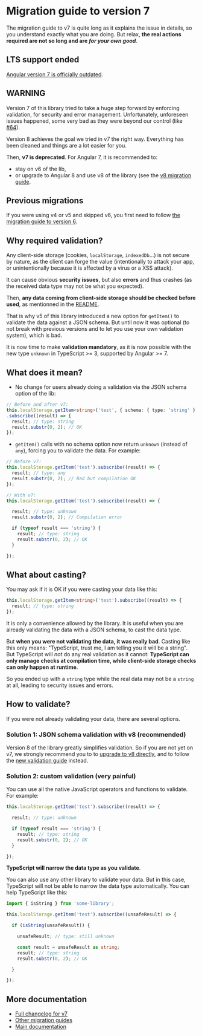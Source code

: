 # Migration guide to version 7

The migration guide to v7 is quite long as it explains the issue in details, so you understand exactly what you are doing. But relax, **the real actions required are not so long and are *for your own good***.

## LTS support ended

[Angular version 7 is officially outdated](https://angular.io/guide/releases).

## WARNING

Version 7 of this library tried to take a huge step forward by enforcing validation, for security and error management. Unfortunately, unforeseen issues happened, some very bad as they were beyond our control
(like [#64](https://github.com/cyrilletuzi/angular-async-local-storage/issues/64)).

Version 8 achieves the goal we tried in v7 the right way. Everything has been cleaned and things are a lot easier for you.

Then, **v7 is deprecated**. For Angular 7, it is recommended to:
- stay on v6 of the lib,
- or upgrade to Angular 8 and use v8 of the library (see the [v8 migration guide](./MIGRATION_TO_V8.md).

## Previous migrations

If you were using v4 or v5 and skipped v6, you first need to follow [the migration guide to version 6](./MIGRATION_TO_V6.md).

## Why required validation?

Any client-side storage (cookies, `localStorage`, `indexedDb`...) is not secure by nature, as the client can forge the value (intentionally to attack your app, or unintentionally because it is affected by a virus or a XSS attack).

It can cause obvious **security issues**, but also **errors** and thus crashes (as the received data type may not be what you expected).

Then, **any data coming from client-side storage should be checked before used**, as mentionned in the [README](../README.md).

That is why v5 of this library introduced a new option for `getItem()` to validate the data against a JSON schema. But until now it was optional (to not break with previous versions and to let you use your own validation system), which is bad.

It is now time to make **validation mandatory**, as it is now possible with the new type `unknown` in TypeScript >= 3, supported by Angular >= 7.

## What does it mean?

- No change for users already doing a validation via the JSON schema option of the lib:

```typescript
// Before and after v7:
this.localStorage.getItem<string>('test', { schema: { type: 'string' } })
.subscribe((result) => {
  result; // type: string
  result.substr(0, 2); // OK
});
```

- `getItem()` calls with no schema option now return `unknown` (instead of `any`), forcing you to validate the data. For example:

```typescript
// Before v7:
this.localStorage.getItem('test').subscribe((result) => {
  result; // type: any
  result.substr(0, 2); // Bad but compilation OK
});

// With v7:
this.localStorage.getItem('test').subscribe((result) => {

  result; // type: unknown
  result.substr(0, 2); // Compilation error

  if (typeof result === 'string') {
    result; // type: string
    result.substr(0, 2); // OK
  }

});
```

## What about casting?

You may ask if it is OK if you were casting your data like this:

```typescript
this.localStorage.getItem<string>('test').subscribe((result) => {
  result; // type: string
});
```

It is only a convenience allowed by the library. It is useful when you are already validating the data with a JSON schema, to cast the data type.

But **when you were not validating the data, it was really bad**. Casting like this only means: "TypeScript, trust me, I am telling you it will be a string". But TypeScript will *not* do any real validation as it cannot: **TypeScript can only manage checks at compilation time, while client-side storage checks can only happen at runtime**.

So you ended up with a `string` type while the real data may not be a `string` at all, leading to security issues and errors.

## How to validate?

If you were not already validating your data, there are several options.

### Solution 1: JSON schema validation with v8 (recommended)

Version 8 of the library greatly simplifies validation. So if you are not yet on v7, we strongly recommend you to to [upgrade to v8 directly](./MIGRATION_TO_V8.md), and to follow the [new validation guide](./VALIDATION.md) instead.

### Solution 2: custom validation (very painful)

You can use all the native JavaScript operators and functions to validate. For example:

```typescript
this.localStorage.getItem('test').subscribe((result) => {

  result; // type: unknown

  if (typeof result === 'string') {
    result; // type: string
    result.substr(0, 2); // OK
  }

});
```

**TypeScript will narrow the data type as you validate**.

You can also use any other library to validate your data. But in this case, TypeScript will not be able to narrow the data type automatically. You can help TypeScript like this:

```typescript
import { isString } from 'some-library';

this.localStorage.getItem('test').subscribe((unsafeResult) => {

  if (isString(unsafeResult)) {

    unsafeResult; // type: still unknown

    const result = unsafeResult as string;
    result; // type: string
    result.substr(0, 2); // OK

  }

});
```

## More documentation

- [Full changelog for v7](../CHANGELOG.md)
- [Other migration guides](../MIGRATION.md)
- [Main documentation](../README.md)
